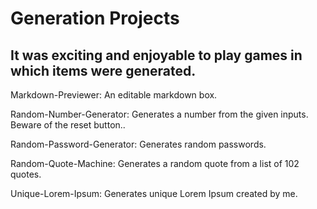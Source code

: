 # Generation Projects

## It was exciting and enjoyable to play games in which items were generated.

Markdown-Previewer: An editable markdown box.

Random-Number-Generator: Generates a number from the given inputs. Beware of the reset button..

Random-Password-Generator: Generates random passwords.

Random-Quote-Machine: Generates a random quote from a list of 102 quotes.

Unique-Lorem-Ipsum: Generates unique Lorem Ipsum created by me.
